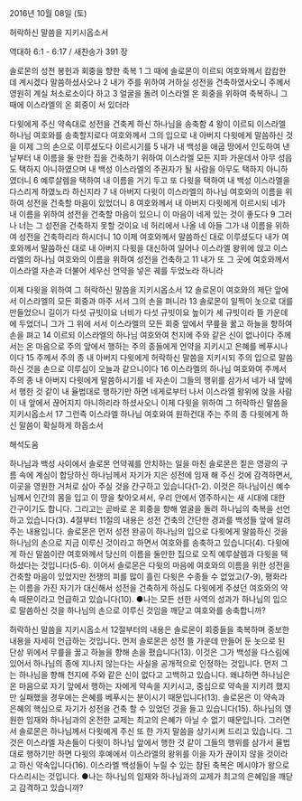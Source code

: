 2016년 10월 08일 (토)

허락하신 말씀을 지키시옵소서



역대하 6:1 - 6:17 / 새찬송가 391 장


솔로몬의 성전 봉헌과 회중을 향한 축복
1 그 때에 솔로몬이 이르되 여호와께서 캄캄한 데 계시겠다 말씀하셨사오나 2 내가 주를 위하여 거하실 성전을 건축하였사오니 주께서 영원히 계실 처소로소이다 하고 3 얼굴을 돌려 이스라엘 온 회중을 위하여 축복하니 그 때에 이스라엘의 온 회중이 서 있더라

다윗에게 주신 약속대로 성전을 건축케 하신 하나님을 송축함
4 왕이 이르되 이스라엘 하나님 여호와를 송축할지로다 여호와께서 그의 입으로 내 아버지 다윗에게 말씀하신 것을 이제 그의 손으로 이루셨도다 이르시기를 5 내가 내 백성을 애굽 땅에서 인도하여 낸 날부터 내 이름을 둘 만한 집을 건축하기 위하여 이스라엘 모든 지파 가운데서 아무 성읍도 택하지 아니하였으며 내 백성 이스라엘의 주권자가 될 사람을 아무도 택하지 아니하였더니 6 예루살렘을 택하여 내 이름을 거기 두고 또 다윗을 택하여 내 백성 이스라엘을 다스리게 하였노라 하신지라 7 내 아버지 다윗이 이스라엘의 하나님 여호와의 이름을 위하여 성전을 건축할 마음이 있었더니 8 여호와께서 내 아버지 다윗에게 이르시되 네가 내 이름을 위하여 성전을 건축할 마음이 있으니 이 마음이 네게 있는 것이 좋도다 9 그러나 너는 그 성전을 건축하지 못할 것이요 네 허리에서 나올 네 아들 그가 내 이름을 위하여 성전을 건축하리라 하시더니 10 이제 여호와께서 말씀하신 대로 이루셨도다 내가 여호와께서 말씀하신 대로 내 아버지 다윗을 대신하여 일어나 이스라엘 왕위에 앉고 이스라엘의 하나님 여호와의 이름을 위하여 성전을 건축하고 11 내가 또 그 곳에 여호와께서 이스라엘 자손과 더불어 세우신 언약을 넣은 궤를 두었노라 하니라

이제 다윗을 위하여 그 허락하신 말씀을 지키시옵소서
12 솔로몬이 여호와의 제단 앞에서 이스라엘의 모든 회중과 마주 서서 그의 손을 펴니라 13 솔로몬이 일찍이 놋으로 대를 만들었으니 길이가 다섯 규빗이요 너비가 다섯 규빗이요 높이가 세 규빗이라 뜰 가운데에 두었더니 그가 그 위에 서서 이스라엘의 모든 회중 앞에서 무릎을 꿇고 하늘을 향하여 손을 펴고 14 이르되 이스라엘의 하나님 여호와여 천지에 주와 같은 신이 없나이다 주께서는 온 마음으로 주의 앞에서 행하는 주의 종들에게 언약을 지키시고 은혜를 베푸시나이다 15 주께서 주의 종 내 아버지 다윗에게 허락하신 말씀을 지키시되 주의 입으로 말씀하신 것을 손으로 이루심이 오늘과 같으니이다 16 이스라엘의 하나님 여호와여 주께서 주의 종 내 아버지 다윗에게 말씀하시기를 네 자손이 그들의 행위를 삼가서 네가 내 앞에서 행한 것 같이 내 율법대로 행하기만 하면 네게로부터 나서 이스라엘 왕위에 앉을 사람이 내 앞에서 끊어지지 아니하리라 하셨사오니 이제 다윗을 위하여 그 허락하신 말씀을 지키시옵소서 17 그런즉 이스라엘 하나님 여호와여 원하건대 주는 주의 종 다윗에게 하신 말씀이 확실하게 하옵소서

해석도움





하나님과 백성 사이에서 솔로몬
언약궤를 안치하는 일을 마친 솔로몬은 짙은 영광의 구름 속에 계심이 합당하신 하나님께서 자기가 지은 성전에 임재 해 주신 것에 감격하면서, 이곳을 영원한 거처로 삼아 주실 것을 간구하고 있습니다(1-2). 이것은 하나님이신 예수님께서 인간의 몸을 입고 이 땅을 찾아오셔서, 우리 안에서 영주하시는 새 시대에 대한 간구이기도 합니다. 그리고는 곧바로 온 회중을 향해 얼굴을 돌려 하나님의 축복을 선언하고 있습니다(3). 4절부터 11절의 내용은 성전 건축의 간단한 경과를 백성들 앞에 알려주는 내용입니다. 솔로몬은 먼저 성전 완공이 하나님의 입으로 다윗에게 말씀하신 것을 하나님의 손으로 지금 이루신 것이라고 하면서 여호와를 송축하고 있습니다(4). 다윗에게 하신 말씀이란 여호와께서 당신의 이름을 둘만한 집으로 오직 예루살렘과 다윗을 택하셨다는 것입니다(5-6). 이어서 솔로몬은 다윗의 마음에 여호와의 이름을 위한 성전을 건축할 마음이 있었지만 전쟁의 피를 많이 흘린 다윗은 수종들 수 없었고(7-9), 평화라는 이름을 가진 자기가 대신해서 성전을 건축하게 하심도 다윗에게 주셨던 여호와의 약속 때문이라고 언급하고 있습니다(10).
●나는 모든 선한 사역의 성과가 하나님의 입으로 말씀하신 것을 하나님의 손으로 이루신 것임을 깨닫고 여호와를 송축합니까?

허락하신 말씀을 지키시옵소서
12절부터의 내용은 솔로몬이 회중들을 축복하며 중보한 내용을 자세히 언급하는 것입니다. 먼저 솔로몬은 성전 뜰 가운데 만들어 둔 놋으로 된 단상 위에서 무릎을 꿇고 하늘을 향해 손을 폈습니다(13). 이것은 그가 백성을 다스림에 있어서 하나님의 종에 지나지 않는다는 사실을 공개적으로 인정하는 것입니다. 먼저 그는 하나님을 향해 천지에 주와 같은 신이 없다고 고백하고 있습니다. 왜냐하면 하나님은 온 마음으로 자기 앞에서 행하는 자에게 약속을 지키시고, 중심으로 약속을 지키려 했지만 실패했을 경우에는 은혜를 베푸시는 분이시기 때문입니다(13). 솔로몬은 이 약속과 은혜의 핵심으로 자기가 성전을 건축 할 수 있었던 것을 들고 있습니다(15). 하나님의 영원한 임재와 하나님과의 온전한 교제는 최고의 은혜가 아닐 수 없기 때문입니다. 그러면서 솔로몬은 하나님께서 다윗에게 주신 또 한 가지 말씀을 상기시켜 드리고 있습니다. 그것은 이스라엘 자손들이 다윗이 하나님 앞에서 행한 것 같이 그들의 행위를 삼가서 율법대로 행하기만 하면 다윗의 후예에서 이스라엘의 왕위를 이을 자가 끊이지 않을 것이라고 하신 약속입니다(16). 이스라엘 백성들이 누릴 수 있는 참된 축복은 메시야가 왕으로 다스리시는 것입니다.
●나는 하나님의 임재와 하나님과의 교제가 최고의 은혜임을 깨닫고 감격하고 있습니까?